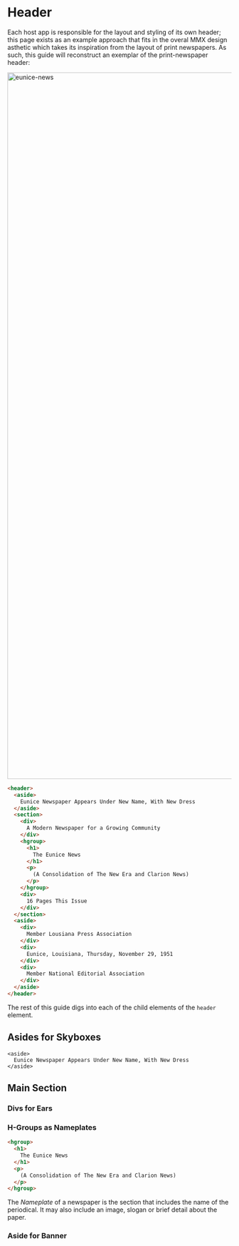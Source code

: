 # Header

Each host app is responsible for the layout and styling of its own header; this page exists as an example approach
that fits in the overal MMX design asthetic which takes its inspiration from the layout of print newspapers. As such,
this guide will reconstruct an exemplar of the print-newspaper header:

<img width="1586" alt="eunice-news" src="https://user-images.githubusercontent.com/114622842/232142460-29fb9735-6b55-4f75-a698-9f3072f8e338.png">

```html
<header>
  <aside>
    Eunice Newspaper Appears Under New Name, With New Dress
  </aside>
  <section>
    <div>
      A Modern Newspaper for a Growing Community
    </div>
    <hgroup>
      <h1>
        The Eunice News
      </h1>
      <p>
        (A Consolidation of The New Era and Clarion News)
      </p>
    </hgroup>
    <div>
      16 Pages This Issue
    </div>
  </section>
  <aside>
    <div>
      Member Lousiana Press Association
    </div>
    <div>
      Eunice, Louisiana, Thursday, November 29, 1951
    </div>
    <div>
      Member National Editorial Association
    </div>    
  </aside>
</header>
```

The rest of this guide digs into each of the child elements of the `header` element.

## Asides for Skyboxes

```
<aside>
  Eunice Newspaper Appears Under New Name, With New Dress
</aside>
```

## Main Section

### Divs for Ears

### H-Groups as Nameplates

```html
<hgroup>
  <h1>
    The Eunice News
  </h1>
  <p>
    (A Consolidation of The New Era and Clarion News)
  </p>
</hgroup>
```
The _Nameplate_ of a newspaper is the section that includes the name of the periodical. It may also include an image, 
slogan or brief detail about the paper.

### Aside for Banner
